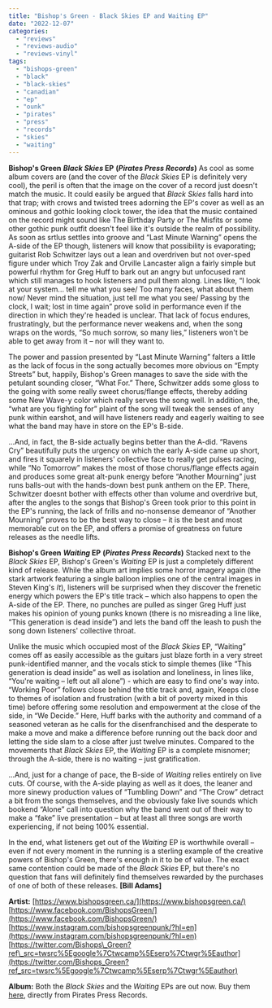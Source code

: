 ```yaml
---
title: "Bishop's Green - Black Skies EP and Waiting EP"
date: "2022-12-07"
categories: 
  - "reviews"
  - "reviews-audio"
  - "reviews-vinyl"
tags: 
  - "bishops-green"
  - "black"
  - "black-skies"
  - "canadian"
  - "ep"
  - "ounk"
  - "pirates"
  - "press"
  - "records"
  - "skies"
  - "waiting"
---
```


**Bishop's Green** **_Black Skies_ EP** **(_Pirates Press Records_)** As cool as some album covers are (and the cover of the _Black Skies_ EP is definitely very cool), the peril is often that the image on the cover of a record just doesn't match the music. It could easily be argued that _Black Skies_ falls hard into that trap; with crows and twisted trees adorning the EP's cover as well as an ominous and gothic looking clock tower, the idea that the music contained on the record might sound like The Birthday Party or The Misfits or some other gothic punk outfit doesn't feel like it's outside the realm of possibility. As soon as srtlus settles into groove and “Last Minute Warning” opens the A-side of the EP though, listeners will know that possibility is evaporating; guitarist Rob Schwitzer lays out a lean and overdriven but not over-sped figure under which Troy Zak and Orville Lancaster align a fairly simple but powerful rhythm for Greg Huff to bark out an angry but unfocused rant which still manages to hook listeners and pull them along. Lines like, “I look at your system... tell me what you see/ Too many faces, what about them now/ Never mind the situation, just tell me what you see/ Passing by the clock, I wait; lost in time again” prove solid in performance even if the direction in which they're headed is unclear. That lack of focus endures, frustratingly, but the performance never weakens and, when the song wraps on the words, “So much sorrow, so many lies,” listeners won't be able to get away from it – nor will they want to.

The power and passion presented by “Last Minute Warning” falters a little as the lack of focus in the song actually becomes more obvious on “Empty Streets” but, happily, Bishop's Green manages to save the side with the petulant sounding closer, “What For.” There, Schwitzer adds some gloss to the going with some really sweet chorus/flange effects, thereby adding some New Wave-y color which really serves the song well. In addition, the, “what are you fighting for” plaint of the song will tweak the senses of any punk within earshot, and will have listeners ready and eagerly waiting to see what the band may have in store on the EP's B-side.

...And, in fact, the B-side actually begins better than the A-did. “Ravens Cry” beautifully puts the urgency on which the early A-side came up short, and fires it squarely in listeners' collective face to really get pulses racing, while “No Tomorrow” makes the most of those chorus/flange effects again and produces some great alt-punk energy before “Another Mourning” just runs balls-out with the hands-down best punk anthem on the EP. There, Schwitzer doesnt bother with effects other than volume and overdrive but, after the angles to the songs that Bishop's Green took prior to this point in the EP's running, the lack of frills and no-nonsense demeanor of “Another Mourning” proves to be the best way to close – it is the best and most memorable cut on the EP, and offers a promise of greatness on future releases as the needle lifts.

**Bishop's Green** **_Waiting_ EP** **(_Pirates Press Records_)** Stacked next to the _Black Skies_ EP, Bishop's Green's _Waiting_ EP is just a completely different kind of release. While the album art implies some horror imagery again (the stark artwork featuring a single balloon implies one of the central images in Steven King's _It_), listeners will be surprised when they discover the frenetic energy which powers the EP's title track – which also happens to open the A-side of the EP. There, no punches are pulled as singer Greg Huff just makes his opinion of young punks known (there is no misreading a line like, “This generation is dead inside”) and lets the band off the leash to push the song down listeners' collective throat.

Unlike the music which occupied most of the _Black Skies_ EP, “Waiting” comes off as easily accessible as the guitars just blaze forth in a very street punk-identified manner, and the vocals stick to simple themes (like “This generation is dead inside” as well as isolation and loneliness, in lines like, “You're waiting – left out all alone”) - which are easy to find one's way into. “Working Poor” follows close behind the title track and, again, Keeps close to themes of isolation and frustration (with a bit of poverty mixed in this time) before offering some resolution and empowerment at the close of the side, in “We Decide.” Here, Huff barks with the authority and command of a seasoned veteran as he calls for the disenfranchised and the desperate to make a move and make a difference before running out the back door and letting the side slam to a close after just twelve minutes. Compared to the movements that _Black Skies_ EP, the _Waiting_ EP is a complete misnomer; through the A-side, there is no waiting – just gratification.

...And, just for a change of pace, the B-side of _Waiting_ relies entirely on live cuts. Of course, with the A-side playing as well as it does, the leaner and more sinewy production values of “Tumbling Down” and “The Crow” detract a bit from the songs themselves, and the obviously fake live sounds which bookend “Alone” call into question why the band went out of their way to make a “fake” live presentation – but at least all three songs are worth experiencing, if not being 100% essential.

In the end, what listeners get out of the _Waiting_ EP is worthwhile overall – even if not every moment in the running is a sterling example of the creative powers of Bishop's Green, there's enough in it to be of value. The exact same contention could be made of the _Black Skies_ EP, but there's no question that fans will definitely find themselves rewarded by the purchases of one of both of these releases. **\[Bill Adams\]**

**Artist:** [https://www.bishopsgreen.ca/](https://www.bishopsgreen.ca/) [https://www.facebook.com/BishopsGreen/](https://www.facebook.com/BishopsGreen/) [https://www.instagram.com/bishopsgreenpunk/?hl=en](https://www.instagram.com/bishopsgreenpunk/?hl=en) [https://twitter.com/Bishops\_Green?ref\_src=twsrc%5Egoogle%7Ctwcamp%5Eserp%7Ctwgr%5Eauthor](https://twitter.com/Bishops_Green?ref_src=twsrc%5Egoogle%7Ctwcamp%5Eserp%7Ctwgr%5Eauthor)

**Album:** Both the _Black Skies_ and the _Waiting_ EPs are out now. Buy them [here](https://shop.piratespressrecords.com/pages/bishops-green/), directly from Pirates Press Records.
